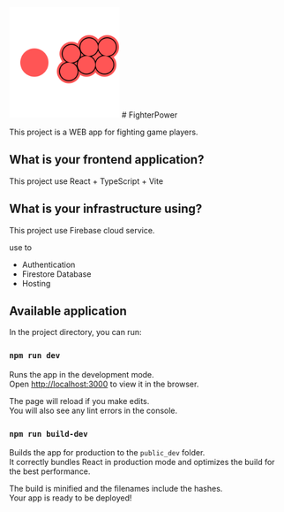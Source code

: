 <img src="/src/favicon.svg" width="200px" height="200px"/>
# FighterPower

This project is a WEB app for fighting game players.

## What is your frontend application?

This project use React + TypeScript + Vite

## What is your infrastructure using?

This project use Firebase cloud service.

use to
- Authentication
- Firestore Database
- Hosting

## Available application

In the project directory, you can run:

### `npm run dev`

Runs the app in the development mode.\
Open [http://localhost:3000](http://localhost:3000) to view it in the browser.

The page will reload if you make edits.\
You will also see any lint errors in the console.

### `npm run build-dev`

Builds the app for production to the `public_dev` folder.\
It correctly bundles React in production mode and optimizes the build for the best performance.

The build is minified and the filenames include the hashes.\
Your app is ready to be deployed!
